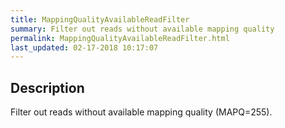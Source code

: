 ```yaml
---
title: MappingQualityAvailableReadFilter
summary: Filter out reads without available mapping quality
permalink: MappingQualityAvailableReadFilter.html
last_updated: 02-17-2018 10:17:07
---
```


## Description

Filter out reads without available mapping quality (MAPQ=255).

